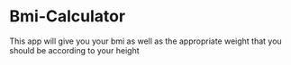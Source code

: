 # Bmi-Calculator
This app will give you your bmi as well as the appropriate weight that you should be according to your height
